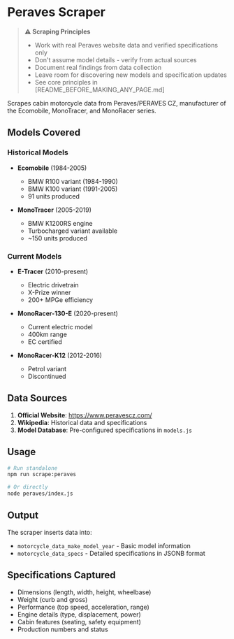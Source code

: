 # Peraves Scraper

> **⚠️ Scraping Principles**
> - Work with real Peraves website data and verified specifications only
> - Don't assume model details - verify from actual sources
> - Document real findings from data collection
> - Leave room for discovering new models and specification updates
> - See core principles in [README_BEFORE_MAKING_ANY_PAGE.md]

Scrapes cabin motorcycle data from Peraves/PERAVES CZ, manufacturer of the Ecomobile, MonoTracer, and MonoRacer series.

## Models Covered

### Historical Models
- **Ecomobile** (1984-2005)
  - BMW R100 variant (1984-1990)
  - BMW K100 variant (1991-2005)
  - 91 units produced

- **MonoTracer** (2005-2019)
  - BMW K1200RS engine
  - Turbocharged variant available
  - ~150 units produced

### Current Models
- **E-Tracer** (2010-present)
  - Electric drivetrain
  - X-Prize winner
  - 200+ MPGe efficiency

- **MonoRacer-130-E** (2020-present)
  - Current electric model
  - 400km range
  - EC certified

- **MonoRacer-K12** (2012-2016)
  - Petrol variant
  - Discontinued

## Data Sources

1. **Official Website**: https://www.peravescz.com/
2. **Wikipedia**: Historical data and specifications
3. **Model Database**: Pre-configured specifications in `models.js`

## Usage

```bash
# Run standalone
npm run scrape:peraves

# Or directly
node peraves/index.js
```

## Output

The scraper inserts data into:
- `motorcycle_data_make_model_year` - Basic model information
- `motorcycle_data_specs` - Detailed specifications in JSONB format

## Specifications Captured

- Dimensions (length, width, height, wheelbase)
- Weight (curb and gross)
- Performance (top speed, acceleration, range)
- Engine details (type, displacement, power)
- Cabin features (seating, safety equipment)
- Production numbers and status